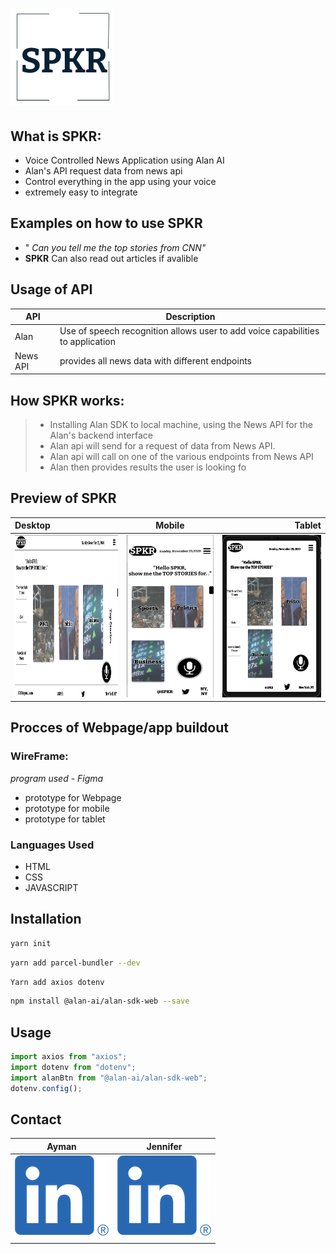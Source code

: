 # <img src="./Images/Slice%209.png"/>

## What is SPKR:

- Voice Controlled News Application using Alan AI
- Alan's API request data from news api
- Control everything in the app using your voice
- extremely easy to integrate

## Examples on how to use SPKR

- " _Can you tell me the top stories from CNN"_
- **SPKR** Can also read out articles if avalible

## Usage of API

| API      | Description                                                                    |
| -------- | ------------------------------------------------------------------------------ |
| Alan     | Use of speech recognition allows user to add voice capabilities to application |
| News API | provides all news data with different endpoints                                |

## How SPKR works:

> - Installing Alan SDK to local machine, using the News API for the Alan's backend interface
> - Alan api will send for a request of data from News API.
> - Alan api will call on one of the various endpoints from News API
> - Alan then provides results the user is looking fo

## Preview of SPKR

| Desktop                                                     |                           Mobile                           |                                                    Tablet |
| :---------------------------------------------------------- | :--------------------------------------------------------: | --------------------------------------------------------: |
| <img width="260" height="260" src='./Images/1pagepic.png'/> | <img width="220" height="260" src='./Images/mobile2.png'/> | <img width="260" height="260" src='./Images/Tablet.png'/> |

## Procces of Webpage/app buildout

### WireFrame:

_program used - Figma_

- prototype for Webpage
- prototype for mobile
- prototype for tablet

### Languages Used

- HTML
- CSS
- JAVASCRIPT

## Installation

```zsh
yarn init
```

```zsh
yarn add parcel-bundler --dev
```

```zsh
Yarn add axios dotenv
```

```zsh
npm install @alan-ai/alan-sdk-web --save
```

## Usage

```javascript
import axios from "axios";
import dotenv from "dotenv";
import alanBtn from "@alan-ai/alan-sdk-web";
dotenv.config();
```

## Contact

| **Ayman**                                                                                 | **Jennifer**                                                                                   |
| ----------------------------------------------------------------------------------------- | ---------------------------------------------------------------------------------------------- |
| [![LinkedIn](Images/aLINKEDIINpng.png)](https://www.linkedin.com/in/ayman-omer-b2429b1ab) | [![LinkedIn](Images/aLINKEDIINpng.png)](https://www.linkedin.com/in/jennifer-smith-14a8361b7/) |
|                                                                                           |                                                                                                |
